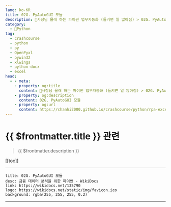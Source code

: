 ```yaml
---
lang: ko-KR
title: 02G. PyAutoGUI 모듈 
description: 🐍사장님 몰래 하는 파이썬 업무자동화 (들키면 일 많아짐) > 02G. PyAutoGUI 모듈 
category:
  - 🐍Python
tag: 
  - crashcourse
  - python
  - py
  - OpenPyxl
  - pywin32
  - xlwings
  - python-docx
  - excel
head:
  - - meta:
    - property: og:title
      content: 🐍사장님 몰래 하는 파이썬 업무자동화 (들키면 일 많아짐) > 02G. PyAutoGUI 모듈 
    - property: og:description
      content: 02G. PyAutoGUI 모듈 
    - property: og:url
      content: https://chanhi2000.github.io/crashcourse/python/rpa-excel/02g.html
---
```


# {{ $frontmatter.title }} 관련

> {{ $frontmatter.description }}

[[toc]]

---

```component VPCard
title: 02G. PyAutoGUI 모듈
desc: 금융 데이터 분석을 위한 파이썬 - WikiDocs
link: https://wikidocs.net/135790
logo: https://wikidocs.net/static/img/favicon.ico
background: rgba(255, 255, 255, 0.2)
```

---

<TagLinks />